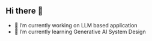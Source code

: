 ## Hi there 👋


- 🔭 I’m currently working on LLM based application
- 🌱 I’m currently learning Generative AI System Design
